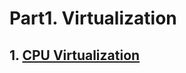 # Part1. Virtualization

## 1. [CPU Virtualization](https://pages.cs.wisc.edu/~remzi/OSTEP/Korean/03-dialogue-virtualization.pdf)

